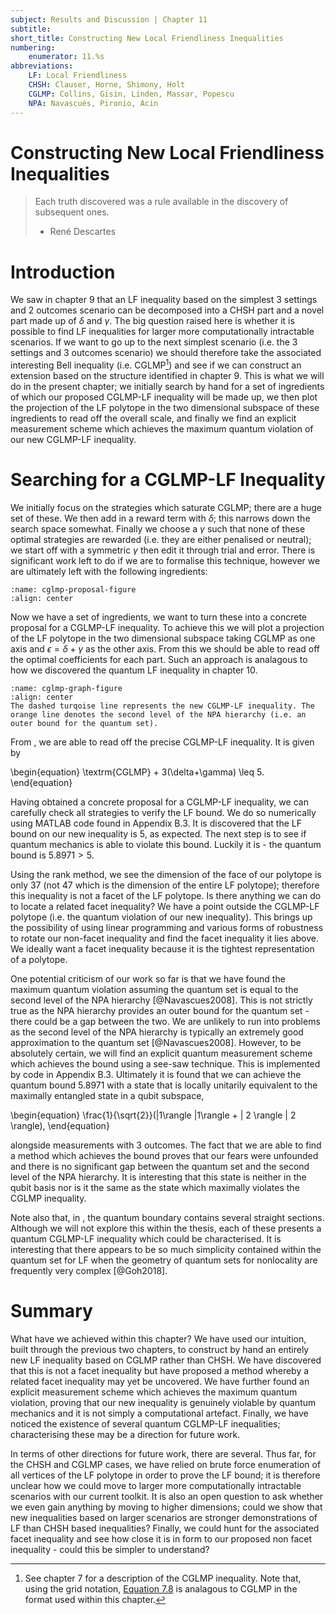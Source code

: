 ```yaml
---
subject: Results and Discussion | Chapter 11
subtitle:
short_title: Constructing New Local Friendliness Inequalities
numbering: 
    enumerator: 11.%s
abbreviations:
    LF: Local Friendliness
    CHSH: Clauser, Horne, Shimony, Holt
    CGLMP: Collins, Gisin, Linden, Massar, Popescu
    NPA: Navascués, Pironio, Acin
---
```


# Constructing New Local Friendliness Inequalities

> Each truth discovered was a rule available in the discovery of subsequent ones.
> - René Descartes

# Introduction

We saw in chapter 9 that an LF inequality based on the simplest $3$ settings and $2$ outcomes scenario can be decomposed into a CHSH part and a novel part made up of $\delta$ and $\gamma$. The big question raised here is whether it is possible to find LF inequalities for larger more computationally intractable scenarios. If we want to go up to the next simplest scenario (i.e. the $3$ settings and $3$ outcomes scenario) we should therefore take the associated interesting Bell inequality (i.e. CGLMP[^1]) and see if we can construct an extension based on the structure identified in chapter 9. This is what we will do in the present chapter; we initially search by hand for a set of ingredients of which our proposed CGLMP-LF inequality will be made up, we then plot the projection of the LF polytope in the two dimensional subspace of these ingredients to read off the overall scale, and finally we find an explicit measurement scheme which achieves the maximum quantum violation of our new CGLMP-LF inequality.

[^1]: See chapter $7$ for a description of the CGLMP inequality. Note that, using the grid notation, [Equation 7.8](#cglmp-equation) is analagous to CGLMP in the format used within this chapter.

# Searching for a CGLMP-LF Inequality

We initially focus on the strategies which saturate CGLMP; there are a huge set of these. We then add in a reward term with $\delta$; this narrows down the search space somewhat. Finally we choose a $\gamma$ such that none of these optimal strategies are rewarded (i.e. they are either penalised or neutral); we start off with a symmetric $\gamma$ then edit it through trial and error. There is significant work left to do if we are to formalise this technique, however we are ultimately left with the following ingredients:

```{figure} cglmp-proposal.JPG
:name: cglmp-proposal-figure
:align: center
```

Now we have a set of ingredients, we want to turn these into a concrete proposal for a CGLMP-LF inequality. To achieve this we will plot a projection of the LF polytope in the two dimensional subspace taking CGLMP as one axis and $\epsilon = \delta + \gamma$ as the other axis. From this we should be able to read off the optimal coefficients for each part. Such an approach is analagous to how we discovered the quantum LF inequality in chapter 10. 

```{figure} cglmp-graph.JPG
:name: cglmp-graph-figure
:align: center
The dashed turqoise line represents the new CGLMP-LF inequality. The orange line denotes the second level of the NPA hierarchy (i.e. an outer bound for the quantum set).
```

From [](#cglmp-graph-figure), we are able to read off the precise CGLMP-LF inequality. It is given by

\begin{equation}
\textrm{CGLMP} + 3(\delta+\gamma) \leq 5.
\end{equation}

Having obtained a concrete proposal for a CGLMP-LF inequality, we can carefully check all strategies to verify the LF bound. We do so numerically using MATLAB code found in Appendix B.3. It is discovered that the LF bound on our new inequality is $5$, as expected. The next step is to see if quantum mechanics is able to violate this bound. Luckily it is - the quantum bound is $5.8971>5$. 

Using the rank method, we see the dimension of the face of our polytope is only $37$ (not $47$ which is the dimension of the entire LF polytope); therefore this inequality is not a facet of the LF polytope. Is there anything we can do to locate a related facet inequality? We have a point outside the CGLMP-LF polytope (i.e. the quantum violation of our new inequality). This brings up the possibility of using linear programming and various forms of robustness to rotate our non-facet inequality and find the facet inequality it lies above. We ideally want a facet inequality because it is the tightest representation of a polytope.

One potential criticism of our work so far is that we have found the maximum quantum violation assuming the quantum set is equal to the second level of the NPA hierarchy [@Navascues2008]. This is not strictly true as the NPA hierarchy provides an outer bound for the quantum set - there could be a gap between the two. We are unlikely to run into problems as the second level of the NPA hierarchy is typically an extremely good approximation to the quantum set [@Navascues2008]. However, to be absolutely certain, we will find an explicit quantum measurement scheme which achieves the bound using a see-saw technique. This is implemented by code in Appendix B.3. Ultimately it is found that we can achieve the quantum bound $5.8971$ with a state that is locally unitarily equivalent to the maximally entangled state in a qubit subspace,

\begin{equation}
\frac{1}{\sqrt{2}}(|1\rangle |1\rangle + | 2 \rangle | 2 \rangle),
\end{equation}

alongside measurements with $3$ outcomes. The fact that we are able to find a method which achieves the bound proves that our fears were unfounded and there is no significant gap between the quantum set and the second level of the NPA hierarchy. It is interesting that this state is neither in the qubit basis nor is it the same as the state which maximally violates the CGLMP inequality.

Note also that, in [](#cglmp-graph-figure), the quantum boundary contains several straight sections. Although we will not explore this within the thesis, each of these presents a quantum CGLMP-LF inequality which could be characterised. It is interesting that there appears to be so much simplicity contained within the quantum set for LF when the geometry of quantum sets for nonlocality are frequently very complex [@Goh2018].

# Summary

What have we achieved within this chapter? We have used our intuition, built through the previous two chapters, to construct by hand an entirely new LF inequality based on CGLMP rather than CHSH. We have discovered that this is not a facet inequality but have proposed a method whereby a related facet inequality may yet be uncovered. We have further found an explicit measurement scheme which achieves the maximum quantum violation, proving that our new inequality is genuinely violable by quantum mechanics and it is not simply a computational artefact. Finally, we have noticed the existence of several quantum CGLMP-LF inequalities; characterising these may be a direction for future work.

In terms of other directions for future work, there are several. Thus far, for the CHSH and CGLMP cases, we have relied on brute force enumeration of all vertices of the LF polytope in order to prove the LF bound; it is therefore unclear how we could move to larger more computationally intractable scenarios with our current toolkit. It is also an open question to ask whether we even gain anything by moving to higher dimensions; could we show that new inequalities based on larger scenarios are stronger demonstrations of LF than CHSH based inequalities? Finally, we could hunt for the associated facet inequality and see how close it is in form to our proposed non facet inequality - could this be simpler to understand?

